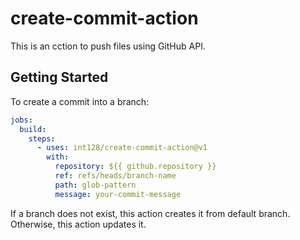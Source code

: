 # create-commit-action

This is an cction to push files using GitHub API.


## Getting Started

To create a commit into a branch:

```yaml
jobs:
  build:
    steps:
      - uses: int128/create-commit-action@v1
        with:
          repository: ${{ github.repository }}
          ref: refs/heads/branch-name
          path: glob-pattern
          message: your-commit-message
```

If a branch does not exist, this action creates it from default branch.
Otherwise, this action updates it.
